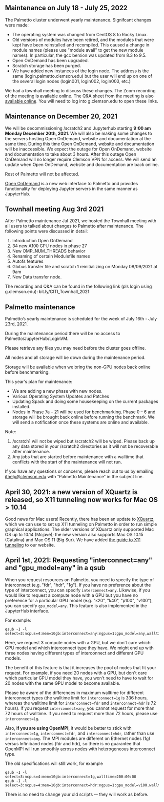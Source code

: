 ## Maintenance on July 18 - July 25, 2022
The Palmetto cluster underwent yearly maintenance. Signifcant changes were made:
- The operating system was changed from CentOS 8 to Rocky Linux. 
- Old versions of modules have been retired, and the modules that were kept have been reinstalled and recompiled. This caused a change in module names (please use "module avail" to get the new module names). In particular, the gcc bersion was updated from 8.3 to 9.5.
- Open OnDemand has been upgraded.
- Scratch storage has been purged.
- We have added new instances of the login node. The address is the same (login.palmetto.clemson.edu) but the user will end up on one of the several login nodes (login001, login002, login003, etc.)

We had a townhall meeting to discuss these changes. The Zoom recording of the meeting is [available online](https://clemson.zoom.us/rec/share/Pn5luN9g2nFvT7BMdsl_dW-8zLIRjp1rMOIQ0GsdaBvQI8X58gczNHCb3_bKw6kP.eQu4r4n4Pg10PR9r). The Q&A sheet from the meeting is also [available online](https://docs.google.com/document/d/1IJxIy84TNWW4FW8w0Nbv6VdW_Iuut2Kxar03GbkzSp4/edit). You will need to log into g.clemson.edu to open these links.

## Maintenance on December 20, 2021
We will be decommissioning /scratch2 and Jupyterhub starting **9:00 am Monday December 20th, 2021**.
We will also be making some changes to the servers hosting Open OnDemand, website and documentation at the same time. During this time Open OnDemand, website and documentation will be inaccessible. We expect the outage for Open OnDemand, website and documentation to take about 3 hours.
After this outage Open OnDemand will no longer require Clemson VPN for access.
We will send an update when Open OnDemand, website and documentation are back online.

Rest of Palmetto will not be affected.

[Open OnDemand](https://openod02.palmetto.clemson.edu) is a new web interface to Palmetto and provides functionality for deploying Jupyter servers in the same manner as JupyterHub.

## Townhall meeting Aug 3rd 2021
After Palmetto maintenance Jul 2021, we hosted the Townhall meeting with all users to talked about changes to Palmetto after maintenance.
The following points were discussed in detail:

1. Introduction Open OnDemand
2. 34 new A100 GPU nodes in phase 27
3. New OMP_NUM_THREADS behavior
4. Renaming of certain Modulefile names
5. Autofs features 
6. Globus transfer file and scratch 1 reinitializing on Monday 08/09/2021 at 9am
7. New Data transfer node. 

The recording and Q&A can be found in the following link (pls login using g.clemson.edu): 
bit.ly/CITI_Townhall_2021

## Palmetto maintenance
Palmetto’s yearly maintenance is scheduled for the week of July 16th - July 23rd, 2021. 

During the maintenance period there will be no access to Palmetto/JupyterHub/LoginVM.

Please retrieve any files you may need before the cluster goes offline.


All nodes and all storage will be down during the maintenance period.

Storage will be available when we bring the non-GPU nodes back online before benchmarking.

This year's plan for maintenance:

- We are adding a new phase with new nodes.
- Various Operating System Updates and Patches
- Updating Spack and doing some housekeeping on the current packages installed.
- Nodes in Phase 7a – 21 will be used for benchmarking. Phase 0 – 6 and storage will be brought back online before running the benchmark. We will send a notification once these systems are online and available.

Note:

1)	/scratch1 will not be wiped but /scratch2 will be wiped. Please back up any data stored in your /scratch2 directories as it will not be recoverable after maintenance.
2)	Any jobs that are started before maintenance with a walltime that conflicts with the start of the maintenance will not run.

If you have any questions or concerns, please reach out to us by emailing ithelp@clemson.edu with “Palmetto Maintenance” in the subject line.


## April 30, 2021: a new version of XQuartz is released, so X11 tunneling now works for Mac OS > 10.14

Good news for Mac users! Recently, there has been an update to [XQuartz](https://www.xquartz.org/), which we can use to set up X11 tunneling on Palmetto in order to run simple graphical applications. The older versions of XQuartz only supported Mac OS up to 10.14 (Mojave); the new version also supports Mac OS 10.15 (Catalina) and Mac OS 11 (Big Sur). We have added [the guide to X11 tunneling](https://www.palmetto.clemson.edu/palmetto/basic/x11_tunneling/) to our website. 


## April 1st, 2021: Requesting "interconnect=any" and "gpu_model=any" in a qsub

When you request resources on Palmetto, you need to specify the type of interconnect (e.g. "fdr", "hdr", "1g"). If you have no preference about the type of interconnect, you can specify `interconnect=any`. Likewise, if you would like to request a compute node with a GPU but you have no preference for a particular GPU model (e.g. "k20", "k40", "p100", "v100"), you can specify `gpu_model=any`. This feature is also implemented in the JupyterHub interface.

For example:

~~~
qsub -I -l select=3:ncpus=4:mem=10gb:interconnect=any:ngpus=1:gpu_model=any,walltime=1:00:00
~~~

Here, we request 3 compute nodes with a GPU, but we don't care which GPU model and which interconnect type they have. We might end up with three nodes having different types of interconnect and different GPU models.

The benefit of this feature is that it increases the pool of nodes that fit your request. For example, if you need 20 nodes with a GPU, but don't care which particular GPU model they have, you won't need to have to wait for 20 nodes with the same GPU model to become available.

Please be aware of the differences in maximum walltime for different interconnect types (the walltime limit for `interconnect=1g` is 336 hours, whereas the walltime limit for `interconnect=fdr` and `interconnect=hdr` is 72 hours). If you request `interconnect=any`, you cannot request for more than 72 hours of walltime. If you need to request more than 72 hours, please use `interconnect=1g`.

Also, **if you are using OpenMPI**, it would be better to stick with `interconnect=1g`, `interconnect=fdr`, and `interconnect=hdr`, rather than use `interconnect=any`. The MPI modules are different on Ethernet nodes (1g) versus Infiniband nodes (fdr and hdr), so there is no guarantee that OpenMPI will run smoothly across nodes with heterogeneous interconnect type.

The old specifications will still work, for example
~~~
qsub -I -l select=3:ncpus=4:mem=10gb:interconnect=1g,walltime=200:00:00
qsub -I -l select=3:ncpus=4:mem=10gb:interconnect=hdr:ngpus=1:gpu_model=v100,walltime=1:00:00
~~~
There is no need to change your old scripts -- they will work as before.
